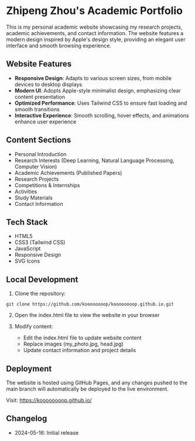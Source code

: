 # Zhipeng Zhou's Academic Portfolio

This is my personal academic website showcasing my research projects, academic achievements, and contact information. The website features a modern design inspired by Apple's design style, providing an elegant user interface and smooth browsing experience.

## Website Features

- **Responsive Design**: Adapts to various screen sizes, from mobile devices to desktop displays
- **Modern UI**: Adopts Apple-style minimalist design, emphasizing clear content presentation
- **Optimized Performance**: Uses Tailwind CSS to ensure fast loading and smooth transitions
- **Interactive Experience**: Smooth scrolling, hover effects, and animations enhance user experience

## Content Sections

- Personal Introduction
- Research Interests (Deep Learning, Natural Language Processing, Computer Vision)
- Academic Achievements (Published Papers)
- Research Projects
- Competitions & Internships
- Activities
- Study Materials
- Contact Information

## Tech Stack

- HTML5
- CSS3 (Tailwind CSS)
- JavaScript
- Responsive Design
- SVG Icons

## Local Development

1. Clone the repository:
```
git clone https://github.com/koooooooop/koooooooop.github.io.git
```

2. Open the index.html file to view the website in your browser

3. Modify content:
   - Edit the index.html file to update website content
   - Replace images (my_photo.jpg, head.jpg)
   - Update contact information and project details

## Deployment

The website is hosted using GitHub Pages, and any changes pushed to the main branch will automatically be deployed to the live environment.

Visit: https://koooooooop.github.io/

## Changelog

- 2024-05-16: Initial release 